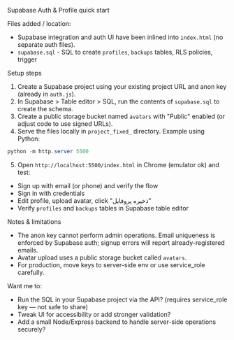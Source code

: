 Supabase Auth & Profile quick start

Files added / location:
- Supabase integration and auth UI have been inlined into `index.html` (no separate auth files).
- `supabase.sql` - SQL to create `profiles`, `backups` tables, RLS policies, trigger

Setup steps
1. Create a Supabase project using your existing project URL and anon key (already in `auth.js`).
2. In Supabase > Table editor > SQL, run the contents of `supabase.sql` to create the schema.
3. Create a public storage bucket named `avatars` with "Public" enabled (or adjust code to use signed URLs).
4. Serve the files locally in `project_fixed_` directory. Example using Python:

```powershell
python -m http.server 5500
```

5. Open `http://localhost:5500/index.html` in Chrome (emulator ok) and test:
- Sign up with email (or phone) and verify the flow
- Sign in with credentials
- Edit profile, upload avatar, click "ذخیره پروفایل"
- Verify `profiles` and `backups` tables in Supabase table editor

Notes & limitations
- The anon key cannot perform admin operations. Email uniqueness is enforced by Supabase auth; signup errors will report already-registered emails.
- Avatar upload uses a public storage bucket called `avatars`.
- For production, move keys to server-side env or use service_role carefully.

Want me to:
- Run the SQL in your Supabase project via the API? (requires service_role key — not safe to share)
- Tweak UI for accessibility or add stronger validation?
- Add a small Node/Express backend to handle server-side operations securely?
